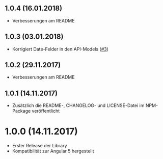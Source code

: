 1.0.4 (16.01.2018)
------------------
- Verbesserungen am README

1.0.3 (03.01.2018)
------------------
- Korrigiert Date-Felder in den API-Models ([#3](https://github.com/PROFFIX-NET/restapi-angular-library/issues/3))

1.0.2 (29.11.2017)
------------------
- Verbesserungen am README

1.0.1 (14.11.2017)
------------------
- Zusätzlich die README-, CHANGELOG- und LICENSE-Datei im NPM-Package veröffentlicht

1.0.0 (14.11.2017)
==================
- Erster Release der Library
- Kompatibilität zur Angular 5 hergestellt
